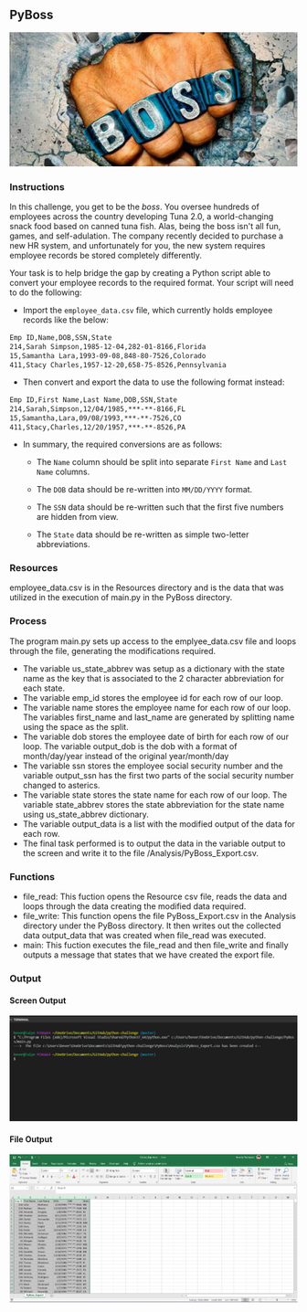 ## PyBoss
![Boss](/PyBoss/Images/boss.jpg)

### Instructions
In this challenge, you get to be the _boss_. You oversee hundreds of employees across the country developing Tuna 2.0, a world-changing snack food based on canned tuna fish. Alas, being the boss isn't all fun, games, and self-adulation. The company recently decided to purchase a new HR system, and unfortunately for you, the new system requires employee records be stored completely differently.

Your task is to help bridge the gap by creating a Python script able to convert your employee records to the required format. Your script will need to do the following:

* Import the `employee_data.csv` file, which currently holds employee records like the below:

```csv
Emp ID,Name,DOB,SSN,State
214,Sarah Simpson,1985-12-04,282-01-8166,Florida
15,Samantha Lara,1993-09-08,848-80-7526,Colorado
411,Stacy Charles,1957-12-20,658-75-8526,Pennsylvania
```

* Then convert and export the data to use the following format instead:

```csv
Emp ID,First Name,Last Name,DOB,SSN,State
214,Sarah,Simpson,12/04/1985,***-**-8166,FL
15,Samantha,Lara,09/08/1993,***-**-7526,CO
411,Stacy,Charles,12/20/1957,***-**-8526,PA
```

* In summary, the required conversions are as follows:

  * The `Name` column should be split into separate `First Name` and `Last Name` columns.

  * The `DOB` data should be re-written into `MM/DD/YYYY` format.

  * The `SSN` data should be re-written such that the first five numbers are hidden from view.

  * The `State` data should be re-written as simple two-letter abbreviations.

### Resources
employee_data.csv is in the Resources directory and is the data that was utilized in the execution of main.py in the PyBoss directory.

### Process
The program main.py sets up access to the emplyee_data.csv file and loops through the file, generating the modifications required. 
* The variable us_state_abbrev was setup as a dictionary with the state name as the key that is associated to the 2 character abbreviation for each state.
* The variable emp_id stores the employee id for each row of our loop.
* The variable name stores the employee name for each row of our loop.   The variables first_name and last_name are generated by splitting name using the space as the split.
* The variable dob stores the employee date of birth for each row of our loop.   The variable output_dob is the dob with a format of month/day/year instead of the original year/month/day
* The variable ssn stores the employee social security number and the variable output_ssn has the first two parts of the social security number changed to asterics.
* The variable state stores the state name for each row of our loop.   The variable state_abbrev stores the state abbreviation for the state name using us_state_abbrev dictionary.
* The variable output_data is a list with the modified output of the data for each row.
* The final task performed is to output the data in the variable output to the screen and write it to the file /Analysis/PyBoss_Export.csv.

### Functions
* file_read: This fuction opens the Resource csv file, reads the data and loops through the data creating the modified data required.
* file_write: This function opens the file PyBoss_Export.csv in the Analysis directory under the PyBoss directory.  It then writes out the collected data output_data that was created when file_read was executed.
* main: This fuction executes the file_read and then file_write and finally outputs a message that states that we have created the export file.

### Output

#### Screen Output
![Screen_Output](/PyBoss/Analysis/PyBoss_Results_Screen.jpg)

#### File Output
![File_Output](/PyBoss/Analysis/PyBoss_Results_File.jpg)
